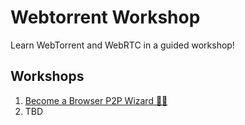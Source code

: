 # Webtorrent Workshop

Learn WebTorrent and WebRTC in a guided workshop!

## Workshops

1. [Become a Browser P2P Wizard 🧙‍♂️](1-wizard/00.md)
2. TBD

